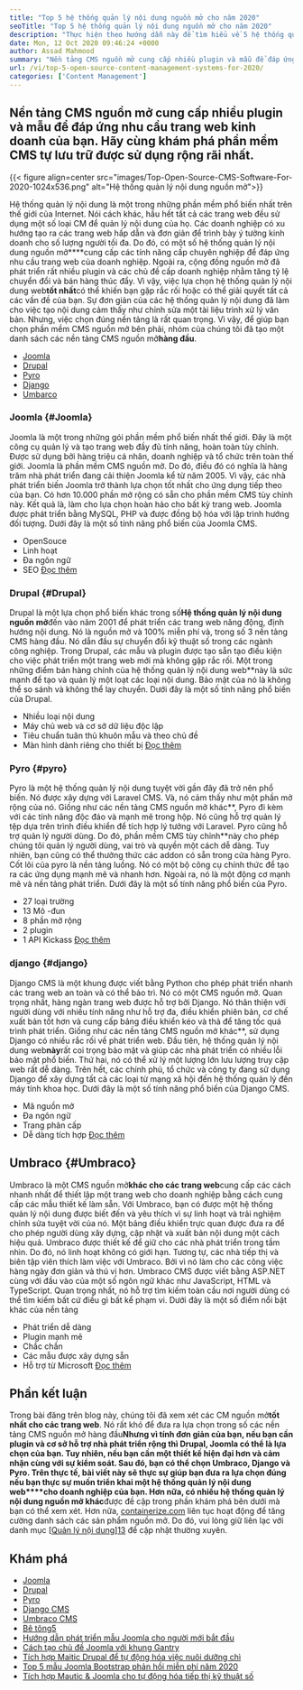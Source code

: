 ```yaml
---
title: "Top 5 hệ thống quản lý nội dung nguồn mở cho năm 2020" 
seoTitle: "Top 5 hệ thống quản lý nội dung nguồn mở cho năm 2020" 
description: "Thực hiện theo hướng dẫn này để tìm hiểu về 5 hệ thống quản lý nội dung nguồn mở hàng đầu được sử dụng để quản lý nội dung web với sự kiểm soát và minh bạch hoàn toàn." 
date: Mon, 12 Oct 2020 09:46:24 +0000
author: Assad Mahmood
summary: "Nền tảng CMS nguồn mở cung cấp nhiều plugin và mẫu để đáp ứng nhu cầu trang web kinh doanh của bạn. Hãy cùng khám phá phần mềm CMS tự lưu trữ được sử dụng rộng rãi nhất." 
url: /vi/top-5-open-source-content-management-systems-for-2020/
categories: ['Content Management']
---
```


## Nền tảng CMS nguồn mở cung cấp nhiều plugin và mẫu để đáp ứng nhu cầu trang web kinh doanh của bạn. Hãy cùng khám phá phần mềm CMS tự lưu trữ được sử dụng rộng rãi nhất.

{{< figure align=center src="images/Top-Open-Source-CMS-Software-For-2020-1024x536.png" alt="Hệ thống quản lý nội dung nguồn mở">}}

Hệ thống quản lý nội dung là một trong những phần mềm phổ biến nhất trên thế giới của Internet. Nói cách khác, hầu hết tất cả các trang web đều sử dụng một số loại CM để quản lý nội dung của họ. Các doanh nghiệp có xu hướng tạo ra các trang web hấp dẫn và đơn giản để trình bày ý tưởng kinh doanh cho số lượng người tối đa. Do đó, có một số hệ thống quản lý nội dung nguồn mở****cung cấp các tính năng cấp chuyên nghiệp để đáp ứng nhu cầu trang web của doanh nghiệp. Ngoài ra, cộng đồng nguồn mở đã phát triển rất nhiều plugin và các chủ đề cấp doanh nghiệp nhằm tăng tỷ lệ chuyển đổi và bán hàng thúc đẩy. Vì vậy, việc lựa chọn hệ thống quản lý nội dung web**tốt nhất**có thể khiến bạn gặp rắc rối hoặc có thể giải quyết tất cả các vấn đề của bạn.
Sự đơn giản của các hệ thống quản lý nội dung đã làm cho việc tạo nội dung cảm thấy như chỉnh sửa một tài liệu trình xử lý văn bản. Nhưng, việc chọn đúng nền tảng là rất quan trọng. Vì vậy, để giúp bạn chọn phần mềm CMS nguồn mở bên phải, nhóm của chúng tôi đã tạo một danh sách các nền tảng CMS nguồn mở**hàng đầu**.
  * [Joomla][1]
  * [Drupal][2]
  * [Pyro][3]
  * [Django][4]
  * [Umbarco][5]

### Joomla   {#Joomla}
Joomla là một trong những gói phần mềm phổ biến nhất thế giới. Đây là một công cụ quản lý và tạo trang web đầy đủ tính năng, hoàn toàn tùy chỉnh. Được sử dụng bởi hàng triệu cá nhân, doanh nghiệp và tổ chức trên toàn thế giới.
Joomla là phần mềm CMS nguồn mở. Do đó, điều đó có nghĩa là hàng trăm nhà phát triển đang cải thiện Joomla kể từ năm 2005. Vì vậy, các nhà phát triển biến Joomla trở thành lựa chọn tốt nhất cho ứng dụng tiếp theo của bạn. Có hơn 10.000 phần mở rộng có sẵn cho phần mềm CMS tùy chỉnh này. Kết quả là, làm cho lựa chọn hoàn hảo cho bất kỳ trang web. Joomla được phát triển bằng MySQL, PHP và được đồng bộ hóa với lập trình hướng đối tượng.
Dưới đây là một số tính năng phổ biến của Joomla CMS.
  * OpenSouce
  * Linh hoạt
  * Đa ngôn ngữ
  * SEO
    [Đọc thêm][6]

### **Drupal** {#Drupal}
Drupal là một lựa chọn phổ biến khác trong số**Hệ thống quản lý nội dung nguồn mở**đến vào năm 2001 để phát triển các trang web năng động, định hướng nội dung. Nó là nguồn mở và 100% miễn phí và, trong số 3 nền tảng CMS hàng đầu. Nó dẫn đầu sự chuyển đổi kỹ thuật số trong các ngành công nghiệp.
Trong Drupal, các mẫu và plugin được tạo sẵn tạo điều kiện cho việc phát triển một trang web mới mà không gặp rắc rối. Một trong những điểm bán hàng chính của hệ thống quản lý nội dung web**này là sức mạnh để tạo và quản lý một loạt các loại nội dung. Bảo mật của nó là không thể so sánh và không thể lay chuyển.
Dưới đây là một số tính năng phổ biến của Drupal.
  * Nhiều loại nội dung
  * Máy chủ web và cơ sở dữ liệu độc lập
  * Tiêu chuẩn tuân thủ khuôn mẫu và theo chủ đề
  * Màn hình dành riêng cho thiết bị
    [Đọc thêm][7]

### **Pyro** {#pyro}
Pyro là một hệ thống quản lý nội dung tuyệt vời gần đây đã trở nên phổ biến. Nó được xây dựng với Laravel CMS. Và, nó cảm thấy như một phần mở rộng của nó. Giống như các nền tảng CMS nguồn mở khác**, Pyro đi kèm với các tính năng độc đáo và mạnh mẽ trong hộp. Nó cũng hỗ trợ quản lý tệp dựa trên trình điều khiển để tích hợp lý tưởng với Laravel.
Pyro cũng hỗ trợ quản lý người dùng. Do đó, phần mềm CMS tùy chỉnh**này cho phép chúng tôi quản lý người dùng, vai trò và quyền một cách dễ dàng. Tuy nhiên, bạn cũng có thể thưởng thức các addon có sẵn trong cửa hàng Pyro.
Cốt lõi của pyro là nền tảng luồng. Nó có một bộ công cụ chính thức để tạo ra các ứng dụng mạnh mẽ và nhanh hơn. Ngoài ra, nó là một động cơ mạnh mẽ và nền tảng phát triển.
Dưới đây là một số tính năng phổ biến của Pyro.
  * 27 loại trường
  * 13 Mô -đun
  * 8 phần mở rộng
  * 2 plugin
  * 1 API Kickass
    [Đọc thêm][8]

### **django** {#django}
Django CMS là một khung được viết bằng Python cho phép phát triển nhanh các trang web an toàn và có thể bảo trì. Nó có một CMS nguồn mở. Quan trọng nhất, hàng ngàn trang web được hỗ trợ bởi Django. Nó thân thiện với người dùng với nhiều tính năng như hỗ trợ đa, điều khiển phiên bản, cơ chế xuất bản tốt hơn và cung cấp bảng điều khiển kéo và thả để tăng tốc quá trình phát triển.
Giống như các nền tảng CMS nguồn mở khác**, sử dụng Django có nhiều rắc rối về phát triển web. Đầu tiên, hệ thống quản lý nội dung web**này**rất coi trọng bảo mật và giúp các nhà phát triển có nhiều lỗi bảo mật phổ biến. Thứ hai, nó có thể xử lý một lượng lớn lưu lượng truy cập web rất dễ dàng. Trên hết, các chính phủ, tổ chức và công ty đang sử dụng Django để xây dựng tất cả các loại từ mạng xã hội đến hệ thống quản lý đến máy tính khoa học.
Dưới đây là một số tính năng phổ biến của Django CMS.
  * Mã nguồn mở
  * Đa ngôn ngữ
  * Trang phân cấp
  * Dễ dàng tích hợp
    [Đọc thêm][9]

## **Umbraco** {#Umbraco}
Umbraco là một CMS nguồn mở**khác cho các trang web**cung cấp các cách nhanh nhất để thiết lập một trang web cho doanh nghiệp bằng cách cung cấp các mẫu thiết kế làm sẵn. Với Umbraco, bạn có được một hệ thống quản lý nội dung được biết đến và yêu thích vì sự linh hoạt và trải nghiệm chỉnh sửa tuyệt vời của nó. Một bảng điều khiển trực quan được đưa ra để cho phép người dùng xây dựng, cập nhật và xuất bản nội dung một cách hiệu quả.
Umbraco được thiết kế để giữ cho các nhà phát triển trong tầm nhìn. Do đó, nó linh hoạt không có giới hạn. Tương tự, các nhà tiếp thị và biên tập viên thích làm việc với Umbraco. Bởi vì nó làm cho các công việc hàng ngày đơn giản và thú vị hơn.
Umbraco CMS được viết bằng ASP.NET cùng với đầu vào của một số ngôn ngữ khác như JavaScript, HTML và TypeScript. Quan trọng nhất, nó hỗ trợ tìm kiếm toàn cầu nơi người dùng có thể tìm kiếm bất cứ điều gì bất kể phạm vi.
Dưới đây là một số điểm nổi bật khác của nền tảng
  * Phát triển dễ dàng
  * Plugin mạnh mẽ
  * Chắc chắn
  * Các mẫu được xây dựng sẵn
  * Hỗ trợ từ Microsoft
    [Đọc thêm][10]

## Phần kết luận
Trong bài đăng trên blog này, chúng tôi đã xem xét các CM nguồn mở**tốt nhất cho các trang web**. Nó rất khó để đưa ra lựa chọn trong số các nền tảng CMS nguồn mở hàng đầu**Nhưng vì tính đơn giản của bạn, nếu bạn cần plugin và cơ sở hỗ trợ nhà phát triển rộng thì Drupal, Joomla có thể là lựa chọn của bạn. Tuy nhiên, nếu bạn cần một thiết kế hiện đại hơn và cảm nhận cùng với sự kiểm soát. Sau đó, bạn có thể chọn Umbraco, Django và Pyro. Trên thực tế, bài viết này sẽ thực sự giúp bạn đưa ra lựa chọn đúng nếu bạn thực sự muốn triển khai một hệ thống quản lý nội dung web****cho doanh nghiệp của bạn. Hơn nữa, có nhiều hệ thống quản lý nội dung nguồn mở khác**được đề cập trong phần khám phá bên dưới mà bạn có thể xem xét.
Hơn nữa, [containerize.com][11] liên tục hoạt động để tăng cường danh sách các sản phẩm nguồn mở. Do đó, vui lòng giữ liên lạc với danh mục [[Quản lý nội dung][12]][13] để cập nhật thường xuyên.

## Khám phá
  * [Joomla][6]
  * [Drupal][7]
  * [Pyro][8]
  * [Django CMS][9]
  * [Umbraco CMS][10]
  * [Bê tông5][14]
  * [Hướng dẫn phát triển mẫu Joomla cho người mới bắt đầu][15]
  * [Cách tạo chủ đề Joomla với khung Gantry][16]
  * [Tích hợp Maitic Drupal để tự động hóa việc nuôi dưỡng chì][17]
  * [Top 5 mẫu Joomla Bootstrap phản hồi miễn phí năm 2020][18]
  * [Tích hợp Mautic & Joomla cho tự động hóa tiếp thị kỹ thuật số][19]

  
[1]: #joomla
[2]: #drupal
[3]: #pyro
[4]: #django
[5]: #umbarco
[6]: https://products.containerize.com/content-management/joomla
[7]: https://products.containerize.com/content-management/drupal
[8]: https://products.containerize.com/content-management/pyro
[9]: https://products.containerize.com/content-management/django
[10]: https://products.containerize.com/content-management/umbraco
[11]: https://www.containerize.com/
[12]: https://products.containerize.com/content-management/
[13]: https://products.containerize.com/rad
[14]: https://products.containerize.com/content-management/concrete5
[15]: https://blog.containerize.com/content-management/responsive-joomla-templates-tutorial/
[16]: https://blog.containerize.com/content-management/how-to-create-joomla-theme-joomla-gantry-framework/
[17]: https://blog.containerize.com/content-management/drupal-tutorial-automate-lead-growth-with-drupal-mautic/
[18]: https://blog.containerize.com/content-management/top-5-best-free-responsive-joomla-templates-of-2020/
[19]: https://blog.containerize.com/content-management/integrate-mautic-with-joomla-for-marketing-automation/
